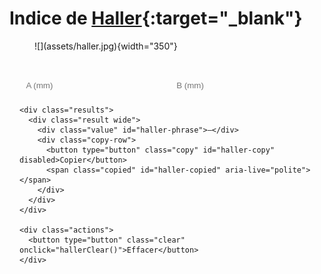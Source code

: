 # Indice de [Haller](https://radiopaedia.org/articles/haller-index?lang=gb){:target="_blank"}

<figure markdown="span">
    ![](assets/haller.jpg){width="350"}
</figure>

<div class="box md-typeset" id="haller-box">
  <form onsubmit="return false;" oninput="hallerCompute()">
    <div class="pairs" style="margin-top:.4rem">
      <div class="pair">
        <input id="a" type="text" inputmode="decimal" placeholder="A (mm)" />
        <input id="b" type="text" inputmode="decimal" placeholder="B (mm)" />
      </div>
    </div>

    <div class="results">
      <div class="result wide">
        <div class="value" id="haller-phrase">—</div>
        <div class="copy-row">
          <button type="button" class="copy" id="haller-copy" disabled>Copier</button>
          <span class="copied" id="haller-copied" aria-live="polite"></span>
        </div>
      </div>
    </div>

    <div class="actions">
      <button type="button" class="clear" onclick="hallerClear()">Effacer</button>
    </div>
  </form>
</div>

<script>
// ====== Utilitaires ======
function hallerNum(v){
  if (!v) return NaN;
  v = String(v).replace(/\s/g,'').replace(',', '.');
  return Number.parseFloat(v);
}
function fmtFr1(x){
  if(!Number.isFinite(x)) return '—';
  return x.toFixed(1).replace('.', ','); // 1 décimale, virgule
}
function isPos(n){ return Number.isFinite(n) && n > 0; }

// ====== Calcul principal ======
function hallerCompute(){
  const aRaw = hallerNum(document.getElementById('a').value);
  const bRaw = hallerNum(document.getElementById('b').value);

  const phraseEl= document.getElementById('haller-phrase');
  const copyBtn = document.getElementById('haller-copy');

  let phraseHtml = '—';
  let canCopy = false;

  if (isPos(aRaw) && isPos(bRaw)){
    const idx = aRaw / bRaw;

    // Règles :
    // <2 : "Indice de Haller = x,y."
    // 2–<3.2 : léger ; 3.2–≤3.5 : modéré ; >3.5 : sévère
    // + note italique si ≥3.25
    let core = '';
    if (idx < 2){
      core = `Indice de Haller = ${fmtFr1(idx)}.`;
    } else if (idx < 3.2){
      core = `Pectus excavatum léger avec indice de Haller = ${fmtFr1(idx)}.`;
    } else if (idx <= 3.5){
      core = `Pectus excavatum modéré avec indice de Haller = ${fmtFr1(idx)}.`;
    } else {
      core = `Pectus excavatum sévère avec indice de Haller = ${fmtFr1(idx)}.`;
    }

    if (idx >= 3.25){
      phraseHtml = core + '<br><span class="note"><em>Intérêt d\'un avis chirurgical.</em></span>';
    } else {
      phraseHtml = core;
    }
    canCopy = true;
  }

  phraseEl.innerHTML = phraseHtml;
  copyBtn.disabled = !canCopy;
}

// Effacer
function hallerClear(){
  ['a','b'].forEach(id => document.getElementById(id).value='');
  hallerCompute();
}

// Copier la phrase (sans la note)
(function(){
  const btn = document.getElementById('haller-copy');
  const msg = document.getElementById('haller-copied');
  function showCopied(){ msg.textContent = 'Copié ✓'; setTimeout(()=> msg.textContent='', 1500); }
  function getPlainText(){
    const src = document.getElementById('haller-phrase');
    const clone = src.cloneNode(true);
    clone.querySelectorAll('.note').forEach(n=>n.remove());
    clone.querySelectorAll('br').forEach(b=>b.remove());
    const text = clone.textContent || clone.innerText || '';
    return text.trim();
  }
  function fallbackCopy(text){
    const ta = document.createElement('textarea'); ta.value = text;
    document.body.appendChild(ta); ta.select(); try{ document.execCommand('copy'); }catch(e){}
    document.body.removeChild(ta); showCopied();
  }
  function copy(){
    const text = getPlainText();
    if(!text || btn.disabled) return;
    if (navigator.clipboard?.writeText) {
      navigator.clipboard.writeText(text).then(()=>showCopied(), ()=>fallbackCopy(text));
    } else { fallbackCopy(text); }
  }
  btn.addEventListener('click', copy);
})();

// init
hallerCompute();
</script>

<style>
.box {
  max-width: 820px;
  margin: 1rem 0 2rem;
  padding: 1rem 1rem .5rem;
  border: 1px solid var(--md-default-fg-color--lightest);
  border-radius: .75rem;
  background: var(--md-default-bg-color);
}
.pairs { display:grid; grid-template-columns: 1fr; gap:.45rem; }
.pair { display:grid; grid-template-columns: repeat(2, 1fr); gap:.6rem; }
.box input {
  width: 100%;
  padding: .55rem .65rem;
  border: 1px solid var(--md-default-fg-color--lighter);
  border-radius: .5rem;
  background: var(--md-code-bg-color);
}
.result.wide { grid-column: 1 / -1; }
.copy-row { display:flex; align-items:center; gap:.6rem; margin-top:.35rem; }
.copy { border:1px solid var(--md-default-fg-color--lighter); background:transparent; border-radius:.5rem; padding:.35rem .7rem; cursor:pointer; }
.copied { font-size:.8rem; opacity:.8; }
.note { display:inline-block; margin-top:.25rem; opacity:.85; font-style: italic; }
</style>